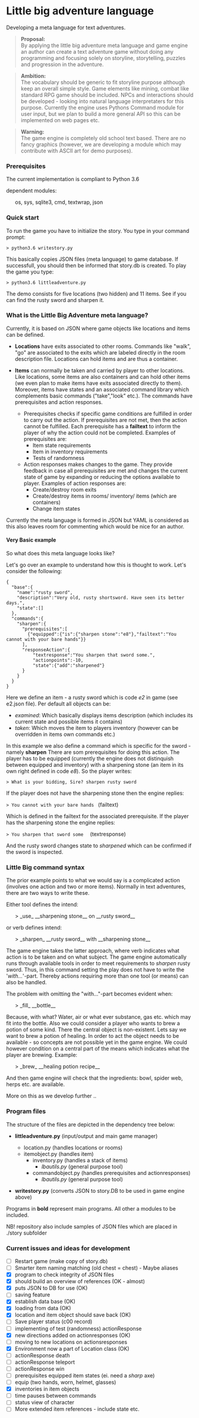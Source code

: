 # Little big adventure language
Developing a meta language for text adventures.


>__Proposal:__<br/> By applying the little big adventure meta language and game engine an author can create a text adventure game  without doing any programming and focusing solely on storyline, storytelling, puzzles and progression in the adventure. <br/>


>__Ambition:__<br/> The vocabulary should be generic to fit storyline purpose although keep an overall simple style. Game elements like mining, combat like standard RPG game should be included. NPCs and interactions should be developed - looking into natural language interpretaters for this purpose. Currently the engine uses Pythons Command module for user input, but we plan to build a more general API so this can be implemented on web pages etc.

>__Warning:__<br/> The game engine is completely old school text based. There are no fancy graphics (however, we are developing a module which may contribute with ASCII art for demo purposes).


### Prerequisites ###

The current implementation is compliant to Python 3.6

dependent modules:

<ul> os, sys, sqlite3, cmd, textwrap, json </ul>


### Quick start ###

To run the game you have to initialize the story. You type in your command prompt:

  `> python3.6 writestory.py`

This basically copies JSON files (meta language) to game database. If successfull, you should then be informed that story.db is created. To play the game you type:

  `> python3.6 littleadventure.py`

The demo consists for five locations (two hidden) and 11 items. See if you can find the rusty sword and sharpen it.

### What is the Little Big Adventure meta language? ###
Currently, it is based on JSON where game objects like locations and items can be defined.

 * __Locations__ have exits associated to other rooms. Commands like "walk", "go" are associated to the exits which are labeled directly in the room description file.
  Locations can hold items and are thus a container.

 * __Items__ can normally be taken and carried by player to other locations. Like locations, some items are also containers and can hold other items (we even plan to make items have exits associated directly to them). Moreover, items have states and an associated command library which complements basic commands ("take","look" etc.). The commands have prerequisites and action responses.
    * Prerequisites checks if specific game conditions are fulfilled in order to carry out the action. If prerequisites are not met, then the action cannot be fulfilled. Each prerequisite has a __failtext__ to inform the player of why the action could not be completed. Examples of prerequisites are:
      * Item state requirements
      * Item in inventory requirements
      * Tests of randomness
    * Action responses makes changes to the game. They provide feedback in case all prerequisites are met and changes the current state of game by expanding or reducing the options available to player. Examples of action responses are:
      * Create/destroy room exits
      * Create/destroy items in rooms/ inventory/ items (which are containers)
      * Change item states

Currently the meta language is formed in JSON but YAML is considered as this also leaves room for commenting which would be nice for an author.

#### Very Basic example ####

So what does this meta language looks like?

Let's go over an example to understand how this is thought to work. Let's consider the following:

```
{
  "base":{
    "name":"rusty sword",
    "description":"Very old, rusty shortsword. Have seen its better days.",
    "state":[]
  },
  "commands":{
    "sharpen":{
      "prerequisites":[
        {"equipped":{"is":{"sharpen stone":"e8"},"failtext":"You cannot with your bare hands"}}
      ],
      "responseAction":{
          "textresponse":"You sharpen that sword some.",
          "actionpoints":-10,
          "state":{"add":"sharpened"}
      }
    }
  }
}
```

Here we define an item - a rusty sword which is code _e2_ in game (see e2.json file). Per default all objects can be:

 * _examined_: Which basically displays items description (which includes its current state and possible items it contains)
 * _taken_: Which moves the item to players inventory (however can be overridden in items own commands etc.)

In this example we also define a command which is specific for the sword - namely __sharpen__
There are som prerequisites for doing this action. The player has to be equipped (currently the engine does not distinquish between equipped and inventory) with a sharpening stone (an item in its own right defined in code _e8_). So the player writes:

`> What is your bidding, Sire? sharpen rusty sword`

If the player does not have the sharpening stone then the engine replies:

` > You cannot with your bare hands  ` (failtext)

Which is defined in the failtext for the associated prerequisite.
If the player has the sharpening stone the engine replies:

`> You sharpen that sword some  ` (textresponse)

 And the rusty sword changes state to _sharpened_ which can be confirmed if the sword is inspected.

### Little Big command syntax ###
 The prior example points to what we would say is a complicated action (involves one action and two or more items). Normally in text adventures, there are two ways to write these.

Either tool defines the intend:
  <ul> > _use_ __sharpening stone__ on __rusty sword__ </ul>

or verb defines intend:

<ul> > _sharpen_ __rusty sword__ with __sharpening stone__</ul>

The game engine takes the latter approach, where verb indicates what action is to be taken and on what subject. The game engine automatically runs through available tools in order to meet requirements to _sharpen_ rusty sword. Thus, in this command setting the play does not have to write the '_with..._'-part. Thereby actions requiring more than one tool (or means) can also be handled.

The problem with omitting the "with..."-part becomes evident when:

<ul> >  _fill_ __bottle__</ul>

Because, with what? Water, air or what ever substance, gas etc. which may fit into the bottle. Also we could consider a player who wants to brew a potion of some kind. There the central object is non-existent. Lets say we want to brew a potion of healing. In order to act the object needs to be available - so concepts are not possible yet in the game engine. We could however condition on a central part of the means which indicates what the player are brewing. Example:

<ul> > _brew_ __healing potion recipe__</ul>

And then game engine will check that the ingredients: bowl, spider web, herps etc. are available.

More on this as we develop further ..

### Program files ###

The structure of the files are depicted in the dependency tree below:

  * __littleadventure.py__ (input/output and main game manager)
    * location.py (handles locations or rooms)
    * itemobject.py (handles item)
      * inventory.py (handles a stack of items)
        * _lbautils.py_ (general purpose tool)
      * commandobject.py (handles prerequisites and actionresponses)
        * _lbautils.py_ (general purpose tool)

  * __writestory.py__ (converts JSON to story.DB to be used in game engine above)

Programs in __bold__ represent main programs. All other a modules to be included.

NB! repository also include samples of JSON files which are placed in ./story subfolder


### Current issues and ideas for development ###

  - [ ] Restart game (make copy of story.db)
  - [ ] Smarter item naming matching (old chest = chest) - Maybe aliases
  - [x] program to check integrity of JSON files
  - [x] should build an overview of references (OK - almost)
  - [x] puts JSON to DB for use (OK)
  - [ ] saving feature
   - [x] establish data base (OK)
   - [x] loading from data (OK)
   - [x] location and item object should save back (OK)
   - [ ] Save player status (c00 record)
  - [ ] implementing of test (randomness) actionResponse
  - [x] new directions added on actionresponses (OK)
  - [ ] moving to new locations on actionsresponses
  - [x] Environment now a part of Location class (OK)
  - [ ] actionResponse death
  - [ ] actionResponse teleport
  - [ ] actionResponse win
  - [ ] prerequisites equipped item states (ei. need a _sharp_ axe)
  - [ ] equip (two hands, worn, helmet, glasses)
  - [x] inventories in item objects
  - [ ] time pauses between commands
  - [ ] status view of character
  - [ ] More extended item references - include state etc.
